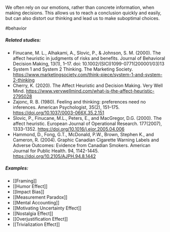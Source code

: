 We often rely on our emotions, rather than concrete information, when making decisions. This allows us to reach a conclusion quickly and easily, but can also distort our thinking and lead us to make suboptimal choices.

#behavior 

##### Related studies: 

- Finucane, M. L., Alhakami, A., Slovic, P., & Johnson, S. M. (2000). The affect heuristic in judgments of risks and benefits. Journal of Behavioral Decision Making, 13(1), 1–17. doi: 10.1002/(SICI)1099-0771(200001/03)13
- System 1 and System 2 Thinking. The Marketing Society. https://www.marketingsociety.com/think-piece/system-1-and-system-2-thinking
- Cherry, K. (2020). The Affect Heuristic and Decision Making. Very Well Mind. https://www.verywellmind.com/what-is-the-affect-heuristic-2795028
- Zajonc, R. B. (1980). Feeling and thinking: preferences need no inferences. American Psychologist, 35(2), 151–175. https://doi.org/10.1037/0003-066X.35.2.151
- Slovic, P., Finucane, M.L., Peters, E., and MacGregor, D.G. (2000). The affect heuristic. European Journal of Operational Research. 177(2007), 1333-1352. https://doi.org/10.1016/j.ejor.2005.04.006
- Hammond, D., Fong, G.T., McDonald, P.W., Brown, Stephen K., and Cameron, R. (2004). Graphic Canadian Cigarette Warning Labels and Adverse Outcomes: Evidence from Canadian Smokers. American Journal for Public Health. 94, 1142-1445. https://doi.org/10.2105/AJPH.94.8.1442

##### Examples: 

- [[Framing]] 
- [[Humor Effect]] 
- [[Impact Bias]] 
- [[Measurement Paradox]] 
- [[Mental Accounting]] 
- [[Motivating Uncertainty Effect]] 
- [[Nostalgia Effect]] 
- [[Overjustification Effect]] 
- [[Trivialization Effect]] 